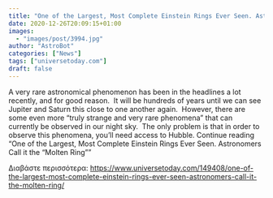 ```yaml
---
title: "One of the Largest, Most Complete Einstein Rings Ever Seen. Astronomers Call it the “Molten Ring”"
date: 2020-12-26T20:09:15+01:00
images:
  - "images/post/3994.jpg"
author: "AstroBot"
categories: ["News"]
tags: ["universetoday.com"]
draft: false
---
```


A very rare astronomical phenomenon has been in the headlines a lot recently, and for good reason.  It will be hundreds of years until we can see Jupiter and Saturn this close to one another again.  However, there are some even more “truly strange and very rare phenomena” that can currently be observed in our night sky.  The only problem is that in order to observe this phenomena, you’ll need access to Hubble. Continue reading “One of the Largest, Most Complete Einstein Rings Ever Seen. Astronomers Call it the “Molten Ring”” 

Διαβάστε περισσότερα: https://www.universetoday.com/149408/one-of-the-largest-most-complete-einstein-rings-ever-seen-astronomers-call-it-the-molten-ring/
